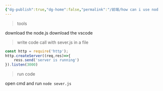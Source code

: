 ```yaml
---
{"dg-publish":true,"dg-home":false,"permalink":"/前端/how can i use node.js create a server/","dgPassFrontmatter":true,"noteIcon":""}
---
```




> tools


download the node.js 
download the vscode


>write code call with sever.js in a file

```js
const http = require('http');
http.createServer((req,res)=>{
	ress.send('server is running')
}).listen(3000)
```


>run code

open cmd and run `node sever.js`

<script src="https://utteranc.es/client.js"
        repo="BB-Code/digitalgarden"
        issue-term="pathname"
        theme="github-dark-orange"
        crossorigin="anonymous"
        async>
</script>